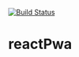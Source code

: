 [![Build Status](https://travis-ci.org/jnoelEFL/reactPwa.svg?branch=master)](https://travis-ci.org/jnoelEFL/reactPwa)

# reactPwa
